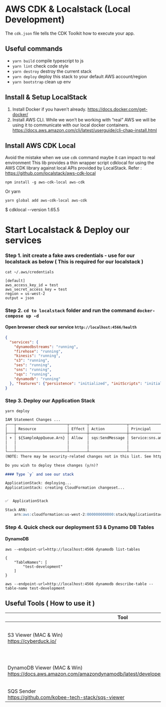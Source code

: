 # AWS CDK & Localstack (Local Development)

The `cdk.json` file tells the CDK Toolkit how to execute your app.

## Useful commands

 * `yarn build`   compile typescript to js
 * `yarn lint`   check code style
 * `yarn destroy`    destroy the current stack
 * `yarn deploy`      deploy this stack to your default AWS account/region
 * `yarn bootstrap`   clean up env


## Install & Setup LocalStack
1. Install Docker if you haven’t already.
   https://docs.docker.com/get-docker/
2. Install AWS CLI. While we won’t be working with “real” AWS
   we will be using it to communicate with our local docker containers.
   https://docs.aws.amazon.com/cli/latest/userguide/cli-chap-install.html

## Install AWS CDK Local

Avoid the mistake when we use `cdk` command maybe it can impact to real environment
This lib provides a thin wrapper script cdklocal for using the AWS CDK library against local APIs provided by LocalStack.
Refer : https://github.com/localstack/aws-cdk-local

```shell
npm install -g aws-cdk-local aws-cdk
```


Or yarn

```shell
yarn global add aws-cdk-local aws-cdk
```

$ cdklocal --version
1.65.5



# Start Localstack & Deploy our services

### Step 1. init create a fake aws credentials - use for our localstack as below ( This is required for our localstack )
```shell
cat ~/.aws/credentials

[default]
aws_access_key_id = test
aws_secret_access_key = test
region = us-west-2     
output = json
```

### Step 2. `cd to localstack` folder and run the command `docker-compose up -d`

#### Open browser check our service `http://localhost:4566/health`
```json
{
  "services": {
    "dynamodbstreams": "running", 
    "firehose": "running", 
    "kinesis": "running", 
    "s3": "running", 
    "ses": "running", 
    "sns": "running", 
    "sqs": "running", 
    "dynamodb": "running"
  }, "features": {"persistence": "initialized", "initScripts": "initialized"}
}
```

### Step 3. Deploy our Application Stack

```shell
yarn deploy
```

```markdown
IAM Statement Changes ...
┌───┬───────────────────────┬────────┬─────────────────┬───────────────────────────┬───────────────────────────────────────────────────────┐
│   │ Resource              │ Effect │ Action          │ Principal                 │ Condition                                             │
├───┼───────────────────────┼────────┼─────────────────┼───────────────────────────┼───────────────────────────────────────────────────────┤
│ + │ ${SampleAppQueue.Arn} │ Allow  │ sqs:SendMessage │ Service:sns.amazonaws.com │ "ArnEquals": {                                        │
│   │                       │        │                 │                           │   "aws:SourceArn": "${SampleAppTopic}"                │
│   │                       │        │                 │                           │ }                                                     │
└───┴───────────────────────┴────────┴─────────────────┴───────────────────────────┴───────────────────────────────────────────────────────┘
(NOTE: There may be security-related changes not in this list. See https://github.com/aws/aws-cdk/issues/1299)

Do you wish to deploy these changes (y/n)?

#### Type `y` and see our stack

ApplicationStack: deploying...
ApplicationStack: creating CloudFormation changeset...


✅  ApplicationStack

Stack ARN:
    arn:aws:cloudformation:us-west-2:000000000000:stack/ApplicationStack/e67d04e2
```

### Step 4. Quick check our deployment S3 & Dynamo DB Tables
#### DynamoDB
```shell
aws --endpoint-url=http://localhost:4566 dynamodb list-tables

{
    "TableNames": [
        "test-development"
    ]
}

aws --endpoint-url=http://localhost:4566 dynamodb describe-table --table-name test-development
```

## Useful Tools ( How to use it )
| Tool      | Description |
| ----------- | ----------- |
| S3 Viewer (MAC & Win) <br/> https://cyberduck.io/     | ![Screen Shot 2021-10-08 at 17 39 59](https://user-images.githubusercontent.com/78775708/136542800-12649534-6832-46db-84c6-d1f5b9e63d85.png) |
| DynamoDB Viewer (MAC & Win) <br/> https://docs.aws.amazon.com/amazondynamodb/latest/developerguide/workbench.settingup.html   |   ![Screen Shot 2021-10-08 at 17 42 30](https://user-images.githubusercontent.com/78775708/136543146-5a52d1a0-a7c1-4eda-b394-83facca1d3d2.png)     |
| SQS Sender   <br/>https://github.com/kobee-tech-stack/sqs-viewer    |



